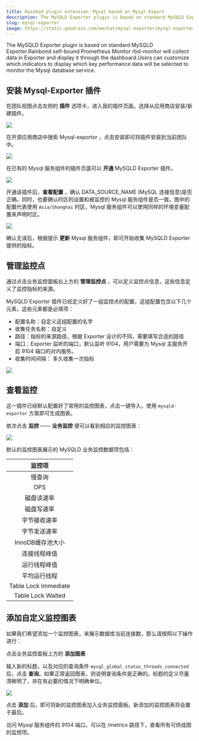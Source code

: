 ```yaml
---
title: Rainbod plugin extension：Mysql based on Mysql-Export
description: The MySQLD Exporter plugin is based on standard MySQLD Exporter.Rainbond Prometheus Monitor rbd-monitor will collect data in Exporter and show them through the dashboard
slug: mysql-exporter
image: https://static.goodrain.com/wechat/mysql-exporter/mysql-exporter.png
---
```


The MySQLD Exporter plugin is based on standard MySQLD Exporter.Rainbond self-bound Prometheus Monitor rbd-monitor will collect data in Exporter and display it through the dashboard.Users can customize which indicators to display which key performance data will be selected to monitor the Mysql database service.

<!--truncate-->

## 安装 Mysql-Exporter 插件

在团队视图点击左侧的 **插件** 选项卡，进入我的插件页面。选择从应用商店安装/新建插件。

![](https://static.goodrain.com/docs/5.3/component-op/custom-monitor/MySQLDExportor-2.png)

在开源应用商店中搜索 Mysql-exportor ，点击安装即可将插件安装到当前团队中。

![](https://static.goodrain.com/docs/5.3/component-op/custom-monitor/MySQLDExportor-3.png)

在已有的 Mysql 服务组件的插件页面可以 **开通** MySQLD Exporter 插件。

![](https://static.goodrain.com/docs/5.3/component-op/custom-monitor/custom-monitor-1.png)

开通该插件后，**查看配置** ，确认 DATA_SOURCE_NAME (MySQL 连接信息)是否正确。同时，也要确认时区的设置和被监控的 Mysql 服务组件是否一致。图中的配置代表使用 `Asia/Shanghai` 时区，Mysql 服务组件可以使用同样的环境变量配置来声明时区。

![](https://static.goodrain.com/docs/5.3/component-op/custom-monitor/MySQLDExportor-1.png)

确认无误后，根据提示 **更新** Mysql 服务组件，即可开始收集 MySQLD Exporter 提供的指标。

## 管理监控点

通过点击业务监控面板右上方的 **管理监控点** ，可以定义监控点信息，这些信息定义了监控指标的来源。

MySQLD Exporter 插件已经定义好了一组监控点的配置，这组配置包含以下几个元素，这些元素都是必填项：

- 配置名称：自定义这组配置的名字
- 收集任务名称：自定义
- 路径：指标的来源路径，根据 Exporter 设计的不同，需要填写合适的路径
- 端口：Exporter 监听的端口，默认监听 9104，用户需要为 Mysql 主服务开启 9104 端口的对内服务。
- 收集时间间隔： 多久收集一次指标

![](https://static.goodrain.com/docs/5.3/component-op/custom-monitor/MySQLDExportor-4.png)

## 查看监控

这一插件已经默认配置好了常用的监控图表，点击一键导入，使用 `mysqld-exportor` 方案即可生成图表。

依次点击 **监控** —— **业务监控** 便可以看到相应的监控图表：

![](https://static.goodrain.com/docs/5.3/component-op/custom-monitor/custom-monitor-3.png)

默认的监控图表展示的 MySQLD 业务监控数据项包括：

|          监控项         |
| :------------------: |
|          慢查询         |
|          OPS         |
|         磁盘读速率        |
|         磁盘写速率        |
|        字节接收速率        |
|        字节发送速率        |
|      InnoDB缓存池大小     |
|        连接线程峰值        |
|        运行线程峰值        |
|        平均运行线程        |
| Table Lock lmmediate |
|   Table Lock Waited  |

## 添加自定义监控图表

如果我们希望添加一个监控图表，来展示数据库当前连接数，那么请按照以下操作进行：

点击业务监控面板上方的 **添加图表**

输入新的标题，以及对应的查询条件 `mysql_global_status_threads_connected` 后，点击 **查询**。如果正常返回图表，则说明查询条件是正确的。标题的定义尽量清晰明了，并在有必要的情况下明确单位。

![](https://static.goodrain.com/docs/5.3/component-op/custom-monitor/custom-monitor-4.png)

点击 **添加** 后，即可将新的监控图表加入业务监控面板。新添加的监控图表将会置于最后。

访问 Mysql 服务组件的 9104 端口，可以在 /metrics 路径下，查看所有可供成图的监控项。
